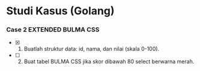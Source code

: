 # Studi Kasus (Golang)
### Case 2 EXTENDED BULMA CSS
- [x] 1. Buatlah struktur data: id, nama, dan nilai (skala 0-100).
- [ ] 2. Buat tabel BULMA CSS jika skor dibawah 80 select berwarna merah.